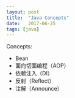```yaml
---
layout: post
title:  "Java Concepts"
date:   2017-06-25
tags: [java]
---
```


Concepts:
* Bean
* 面向切面编程（AOP）
* 依赖注入（DI）
* 反射（Reflect）
* 注解（Announce）
